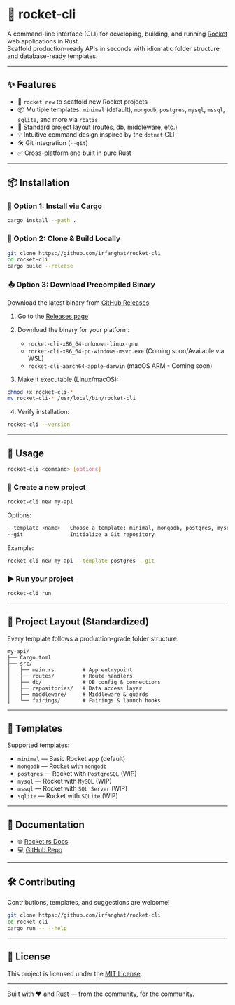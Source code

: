 # 🚀 rocket-cli

A command-line interface (CLI) for developing, building, and running [Rocket](https://rocket.rs) web applications in Rust.  
Scaffold production-ready APIs in seconds with idiomatic folder structure and database-ready templates.

---

## ✨ Features

- 🔧 `rocket new` to scaffold new Rocket projects
- 📦 Multiple templates: `minimal` (default), `mongodb`, `postgres`, `mysql`, `mssql`, `sqlite`, and more via `rbatis`
- 📂 Standard project layout (routes, db, middleware, etc.)
- 💡 Intuitive command design inspired by the `dotnet` CLI
- 🛠️ Git integration (`--git`)
- ✅ Cross-platform and built in pure Rust

---

## 📦 Installation

### 🚀 Option 1: Install via Cargo

```bash
cargo install --path .
```

### 🧱 Option 2: Clone & Build Locally

```bash
git clone https://github.com/irfanghat/rocket-cli
cd rocket-cli
cargo build --release
```

### 📥 Option 3: Download Precompiled Binary

Download the latest binary from [GitHub Releases](https://github.com/irfanghat/rocket-cli/releases):

1. Go to the [Releases page](https://github.com/irfanghat/rocket-cli/releases)
2. Download the binary for your platform:

   * `rocket-cli-x86_64-unknown-linux-gnu`
   * `rocket-cli-x86_64-pc-windows-msvc.exe` (Coming soon/Available via WSL)
   * `rocket-cli-aarch64-apple-darwin` (macOS ARM - Coming soon)
3. Make it executable (Linux/macOS):

```bash
chmod +x rocket-cli-*
mv rocket-cli-* /usr/local/bin/rocket-cli
```

4. Verify installation:

```bash
rocket-cli --version
```

---

## 🚀 Usage

```bash
rocket-cli <command> [options]
```

### 🔨 Create a new project

```bash
rocket-cli new my-api
```

Options:

```bash
--template <name>   Choose a template: minimal, mongodb, postgres, mysql, mssql, rbatis
--git               Initialize a Git repository
```

Example:

```bash
rocket-cli new my-api --template postgres --git
```

### ▶️ Run your project

```bash
rocket-cli run
```

---

## 📁 Project Layout (Standardized)

Every template follows a production-grade folder structure:

```
my-api/
├── Cargo.toml
├── src/
│   ├── main.rs         # App entrypoint
│   ├── routes/         # Route handlers
│   ├── db/             # DB config & connections
│   ├── repositories/   # Data access layer
│   ├── middleware/     # Middleware & guards
│   └── fairings/       # Fairings & launch hooks
```

---

## 🧪 Templates

Supported templates:

* `minimal` — Basic Rocket app (default)
* `mongodb` — Rocket with `mongodb`
* `postgres` — Rocket with `PostgreSQL` (WIP)
* `mysql` — Rocket with `MySQL` (WIP)
* `mssql` — Rocket with `SQL Server` (WIP)
* `sqlite` — Rocket with `SQLite` (WIP)

---

## 📘 Documentation

* 🌐 [Rocket.rs Docs](https://rocket.rs)
* 💻 [GitHub Repo](https://github.com/irfanghat/rocket-cli)

---

## 🛠️ Contributing

Contributions, templates, and suggestions are welcome!

```bash
git clone https://github.com/irfanghat/rocket-cli
cd rocket-cli
cargo run -- --help
```

---

## 🧾 License

This project is licensed under the [MIT License](LICENSE).

---

Built with ❤️ and Rust — from the community, for the community.